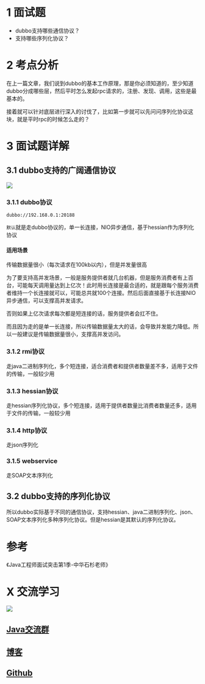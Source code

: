 # 1 面试题

- dubbo支持哪些通信协议？
- 支持哪些序列化协议？

# 2 考点分析

在上一篇文章，我们说到dubbo的基本工作原理，那是你必须知道的，至少知道dubbo分成哪些层，然后平时怎么发起rpc请求的，注册、发现、调用，这些是最基本的。

接着就可以针对底层进行深入的讨伐了，比如第一步就可以先问问序列化协议这块，就是平时rpc的时候怎么走的？

# 3 面试题详解

## 3.1 dubbo支持的广阔通信协议

![](https://ask.qcloudimg.com/http-save/1752328/vd6y05p1i2.png)

### 3.1.1 dubbo协议

```
dubbo://192.168.0.1:20188
```

`默认`就是走dubbo协议的，单一长连接，NIO异步通信，基于hessian作为序列化协议

#### 适用场景

传输数据量很小（每次请求在100kb以内），但是并发量很高

为了要支持高并发场景，一般是服务提供者就几台机器，但是服务消费者有上百台，可能每天调用量达到上亿次！此时用长连接是最合适的，就是跟每个服务消费者维持一个长连接就可以，可能总共就100个连接。然后后面直接基于长连接NIO异步通信，可以支撑高并发请求。

否则如果上亿次请求每次都是短连接的话，服务提供者会扛不住。

而且因为走的是单一长连接，所以传输数据量太大的话，会导致并发能力降低。所以一般建议是传输数据量很小，支撑高并发访问。

### 3.1.2 rmi协议

走java二进制序列化，多个短连接，适合消费者和提供者数量差不多，适用于文件的传输，一般较少用

### 3.1.3 hessian协议

走hessian序列化协议，多个短连接，适用于提供者数量比消费者数量还多，适用于文件的传输，一般较少用

### 3.1.4 http协议

走json序列化

### 3.1.5 webservice

走SOAP文本序列化

## 3.2 dubbo支持的序列化协议

所以dubbo实际基于不同的通信协议，支持hessian、java二进制序列化、json、SOAP文本序列化多种序列化协议。但是hessian是其默认的序列化协议。

# 参考

《Java工程师面试突击第1季-中华石杉老师》

# X 交流学习
![](https://img-blog.csdnimg.cn/20190504005601174.jpg)
## [Java交流群](https://jq.qq.com/?_wv=1027&k=5UB4P1T)
## [博客](http://www.shishusheng.com)

## [Github](https://github.com/Wasabi1234)

